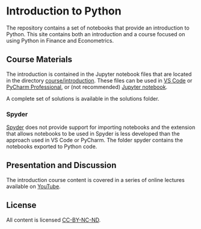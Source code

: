 # Introduction to Python

The repository contains a set of notebooks that provide an introduction to Python.
This site contains both an introduction and a course focused on using Python
in Finance and Econometrics. 

## Course Materials

The introduction is contained in the Jupyter notebook files that are located
in the directory [course/introduction](course/introduction/). These files can be used in [VS Code](https://code.visualstudio.com/) or
[PyCharm Professional](https://www.jetbrains.com/pycharm/), or (not recommended) [Jupyter notebook](https://jupyter.org/).  

A complete set of solutions is available in the solutions folder. 

### Spyder
 
[Spyder](https://www.spyder-ide.org/) does not provide support for importing notebooks and the extension
that allows notebooks to be used in Spyder is less developed than the 
approach used in VS Code or PyCharm.  The folder spyder contains the notebooks
exported to Python code.

## Presentation and Discussion

The introduction course content is covered in a series of online lectures available
on [YouTube](https://www.youtube.com/playlist?list=PLVR_rJLcetzkqoeuhpIXmG9uQCtSoGBz1).

## License
All content is licensed
[CC-BY-NC-ND](https://creativecommons.org/licenses/by-nc-nd/4.0/).
